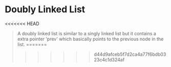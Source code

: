 # Doubly Linked List
<<<<<<< HEAD
> A doubly linked list is similar to a singly linked list but it contains a extra pointer 'prev' which basically points to the previous node in the list.
=======
>>>>>>> d44d9afceb5f7d2ca4a77f6bdb0323c4c1d324af
